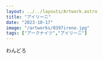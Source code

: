 ```yaml
---
layout: ../../layouts/Artwork.astro
title: "アイリーニ"
date: "2023-10-17"
image: "/artworks/0397irene.jpg"
tags: ["アークナイツ","アイリーニ"]
---
```


わんどろ